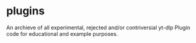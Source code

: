# plugins
An archieve of all experimental, rejected and/or contriversial yt-dlp Plugin code for educational and example purposes.
